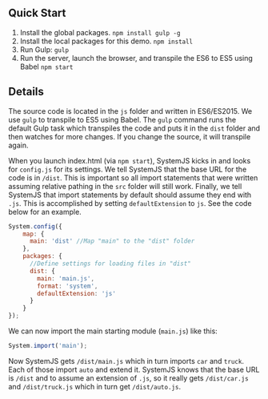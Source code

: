 ## Quick Start
1. Install the global packages.
    `npm install gulp -g`
2. Install the local packages for this demo.
    `npm install`
3. Run Gulp:
    `gulp`
4. Run the server, launch the browser, and transpile the ES6 to ES5 using Babel
    `npm start`

## Details

The source code is located in the `js` folder and written in ES6/ES2015. We use `gulp` to transpile to ES5 using Babel. The `gulp` command runs the default Gulp task which transpiles the code and puts it in the `dist` folder and then watches for more changes. If you change the source, it will transpile again.

When you launch index.html (via `npm start`), SystemJS kicks in and looks for `config.js` for its settings. We tell SystemJS that the base URL for the code is in `/dist`. This is important so all import statements that were written assuming relative pathing in the `src` folder will still work. Finally, we tell SystemJS that import statements by default should assume they end with `.js`. This is accomplished by setting `defaultExtension` to `js`. See the code below for an example.

```javascript
System.config({
    map: {
      main: 'dist' //Map "main" to the "dist" folder
    },
    packages: {
      //Define settings for loading files in "dist"
      dist: {
        main: 'main.js',
        format: 'system',
        defaultExtension: 'js'
      }
    }
});
```

We can now import the main starting module (`main.js`) like this:

```javascript
System.import('main');
```

Now SystemJS gets `/dist/main.js` which in turn imports `car` and `truck`. Each of those import `auto` and extend it.
SystemJS knows that the base URL is `/dist` and to assume an extension of `.js`, so it really gets `/dist/car.js` and `/dist/truck.js`
which in turn get `/dist/auto.js`.
